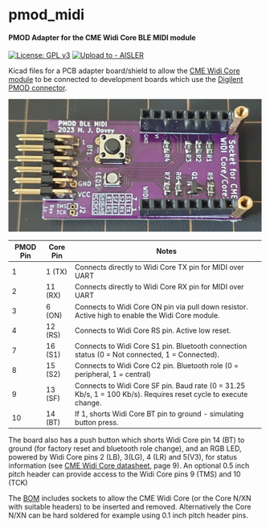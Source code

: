 # pmod_midi
#### PMOD Adapter for the CME Widi Core BLE MIDI module

[![License: GPL v3](https://img.shields.io/badge/License-GPLv3-blue.svg)](https://www.gnu.org/licenses/gpl-3.0) [![Upload to - AISLER](https://img.shields.io/badge/Upload_to_-AISLER-ff8000)](https://aisler.net/p/new?url=https://raw.githubusercontent.com/mdovey/pmod_midi/dev/kicad/pmod_midi.kicad_pcb&ref=github)

Kicad files for a PCB adapter board/shield to allow the [CME Widi Core module](https://www.cme-pro.com/widi-core/) to be connected to development boards which use the [Digilent PMOD connector](https://digilent.com/shop/about-system-boards-and-components/).

![PMOD_MIDI Photograph](./photos/pmod_midi.jpg)

| PMOD Pin | Core Pin | Notes                                                        |
| -------- | -------- | ------------------------------------------------------------ |
| 1        | 1 (TX)   | Connects directly to Widi Core TX pin for MIDI over UART     |
| 2        | 11 (RX)  | Connects directly to Widi Core RX pin for MIDI over UART     |
| 3        | 6 (ON)   | Connects to Widi Core ON pin via pull down resistor. Active high to enable the Widi Core module. |
| 4        | 12 (RS)  | Connects to Widi Core RS pin. Active low reset.              |
| 7        | 16 (S1)  | Connects to Widi Core S1 pin. Bluetooth connection status (0 = Not connected, 1 = Connected). |
| 8        | 15 (S2)  | Connects to Widi Core C2 pin. Bluetooth role (0 = peripheral, 1 = central) |
| 9        | 13 (SF)  | Connects to Widi Core SF pin. Baud rate (0 = 31.25 Kb/s, 1 = 100 Kb/s). Requires reset cycle to execute change. |
| 10       | 14 (BT)  | If 1, shorts Widi Core BT pin to ground - simulating button press. |

The board also has a push button which shorts Widi Core pin 14 (BT) to ground (for factory reset and bluetooth role change), and an RGB LED, powered by Widi Core pins 2 (LB), 3(LG), 4 (LR) and 5(V3), for status information (see [CME Widi Core datasheet](https://www.cme-pro.com/wp-content/uploads/2022/10/widiCore-Doc-v1.3.pdf), page 9). An optional 0.5 inch pitch header can provide access to the Widi Core pins 9 (TMS) and 10 (TCK)

The [BOM](./kicad/pmod_midi_bom.md) includes sockets to allow the CME Widi Core (or the Core N/XN with suitable headers) to be inserted and removed. Alternatively the Core N/XN can be hard soldered for example using 0.1 inch pitch header pins.



